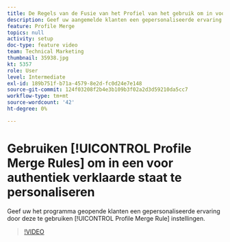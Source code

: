 ```yaml
---
title: De Regels van de Fusie van het Profiel van het gebruik om in voor authentiek verklaarde staat te personaliseren
description: Geef uw aangemelde klanten een gepersonaliseerde ervaring door deze instellingen van de Regel van de Fusie van het Profiel te gebruiken.
feature: Profile Merge
topics: null
activity: setup
doc-type: feature video
team: Technical Marketing
thumbnail: 35938.jpg
kt: 5357
role: User
level: Intermediate
exl-id: 189b751f-b71a-4579-8e2d-fc0d24e7e148
source-git-commit: 124f03208f2b4e3b109b3f02a2d3d59210da5cc7
workflow-type: tm+mt
source-wordcount: '42'
ht-degree: 0%

---
```


# Gebruiken [!UICONTROL Profile Merge Rules] om in een voor authentiek verklaarde staat te personaliseren

Geef uw het programma geopende klanten een gepersonaliseerde ervaring door deze te gebruiken [!UICONTROL Profile Merge Rule] instellingen.

>[!VIDEO](https://video.tv.adobe.com/v/35938/?quality=12&learn=on)

